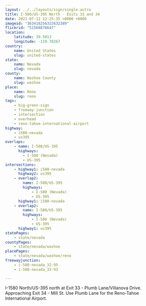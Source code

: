 ```yaml
---
layout: ../../layouts/sign/single.astro
title: I-580/US-395 North - Exits 33 and 34
date: 2021-07-12 12:25:35 +0000 +0000
imageid: "363418256322632389"
flickrid: "51568876647"
location:
    latitude: 39.5013
    longitude: -119.78267
country:
    name: United States
    slug: united-states
state:
    name: Nevada
    slug: nevada
county:
    name: Washoe County
    slug: washoe
place:
    name: Reno
    slug: reno
tags:
    - big-green-sign
    - freeway-junction
    - intersection
    - overhead
    - reno-tahoe-international-airport
highway:
    - i580-nevada
    - us395
overlaps:
    - name: I-580/US-395
      highways:
        - I-580 (Nevada)
        - US-395
intersections:
    - highway1: i580-nevada
      highway2: us395
    - overlap2:
        name: I-580/US-395
        highways:
            - I-580 (Nevada)
            - US-395
      highway1: i580-nevada
    - overlap2:
        name: I-580/US-395
        highways:
            - I-580 (Nevada)
            - US-395
      highway1: us395
statePages:
    - state/nevada
countyPages:
    - state/nevada/washoe
placePages:
    - state/nevada/washoe/reno
freewayjunction:
    - i-580-nevada_32-95
    - i-580-nevada_33-93

---
```

I-1580 North/US-395 north at Exit 33 - Plumb Lane/Villanova Drive.  Approaching Exit 34 - Mill St.  Use Plumb Lane for the Reno-Tahoe International Airport.